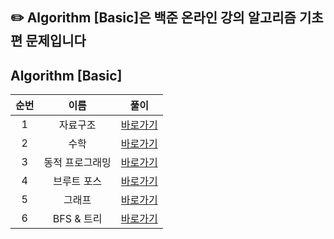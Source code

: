 ## ✏️ Algorithm [Basic]은 백준 온라인 강의 알고리즘 기초편 문제입니다


  
## Algorithm [Basic]
|순번|이름|풀이|
|:-:|:--------------------:|:---------------:|
|1|자료구조|[바로가기](https://luz315.tistory.com/category/%EB%B0%B1%EC%A4%80%20%EC%95%8C%EA%B3%A0%EB%A6%AC%EC%A6%98%20%EA%B8%B0%EC%B4%88/%5B1%5D%20%EC%9E%90%EB%A3%8C%EA%B5%AC%EC%A1%B0)|
|2|수학|[바로가기](https://luz315.tistory.com/category/%EB%B0%B1%EC%A4%80%20%EC%95%8C%EA%B3%A0%EB%A6%AC%EC%A6%98%20%EA%B8%B0%EC%B4%88/%5B2%5D%20%EC%88%98%ED%95%99)|
|3|동적 프로그래밍|[바로가기](https://luz315.tistory.com/category/%EB%B0%B1%EC%A4%80%20%EC%95%8C%EA%B3%A0%EB%A6%AC%EC%A6%98%20%EA%B8%B0%EC%B4%88/%5B3%5D%20%EB%8F%99%EC%A0%81%20%ED%94%84%EB%A1%9C%EA%B7%B8%EB%9E%98%EB%B0%8D)|
|4|브루트 포스|[바로가기](https://luz315.tistory.com/category/%EB%B0%B1%EC%A4%80%20%EC%95%8C%EA%B3%A0%EB%A6%AC%EC%A6%98%20%EA%B8%B0%EC%B4%88/%5B4%5D%20%EB%B8%8C%EB%A3%A8%ED%8A%B8%20%ED%8F%AC%EC%8A%A4)|
|5|그래프|[바로가기](https://luz315.tistory.com/category/%EB%B0%B1%EC%A4%80%20%EC%95%8C%EA%B3%A0%EB%A6%AC%EC%A6%98%20%EA%B8%B0%EC%B4%88/%5B5%5D%20%EA%B7%B8%EB%9E%98%ED%94%84)|
|6|BFS & 트리|[바로가기](https://luz315.tistory.com/category/%EB%B0%B1%EC%A4%80%20%EC%95%8C%EA%B3%A0%EB%A6%AC%EC%A6%98%20%EA%B8%B0%EC%B4%88/%5B6%5D%20BFS%20%26%20%ED%8A%B8%EB%A6%AC)|

